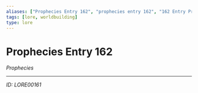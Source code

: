 ```yaml
---
aliases: ["Prophecies Entry 162", "prophecies entry 162", "162 Entry Prophecies"]
tags: [lore, worldbuilding]
type: lore
---
```


# Prophecies Entry 162

*Prophecies*

---
*ID: LORE00161*